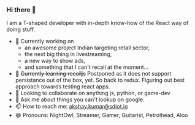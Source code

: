 ### Hi there 👋

<!--
**akshay-nm/akshay-nm** is a ✨ _special_ ✨ repository because its `README.md` (this file) appears on your GitHub profile.

Here are some ideas to get you started:
- ⚡ Fun fact: ...
-->
I am a T-shaped developer with in-depth know-how of the React way of doing stuff.
- 🔭 Currently working on 
  - an awesome project Indian targeting retail sector,
  - the next big thing in livestreaming,
  - a new way to show ads,
  - and something that I can't recall at the moment...
- 🌱 <strike>Currently learning recoiljs</strike> Postponed as it does not support persistance out of the box, yet. So back to redux. Figuring out best approach towards testing react apps.
- 👯 Looking to collaborate on anything js, python, or game-dev
- 💬 Ask me about things you can't lookup on google.
- 📫 How to reach me: akshay.kumar@sdiot.io
- 😄 Pronouns: NightOwl, Streamer, Gamer, Guitarist, Petrolhead, Aloo

